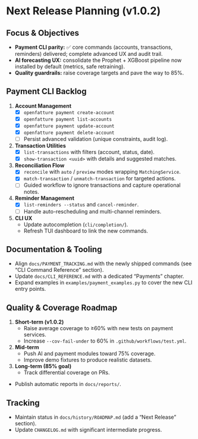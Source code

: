 # Next Release Planning (v1.0.2)

## Focus & Objectives
- **Payment CLI parity:** ✅ core commands (accounts, transactions, reminders) delivered; complete advanced UX and audit trail.
- **AI forecasting UX:** consolidate the Prophet + XGBoost pipeline now installed by default (metrics, safe retraining).
- **Quality guardrails:** raise coverage targets and pave the way to 85%.

## Payment CLI Backlog
1. **Account Management**
   - [x] `openfatture payment create-account`
   - [x] `openfatture payment list-accounts`
   - [x] `openfatture payment update-account`
   - [x] `openfatture payment delete-account`
   - [ ] Persist advanced validation (unique constraints, audit log).
2. **Transaction Utilities**
   - [x] `list-transactions` with filters (account, status, date).
   - [x] `show-transaction <uuid>` with details and suggested matches.
3. **Reconciliation Flow**
   - [x] `reconcile` with `auto` / `preview` modes wrapping `MatchingService`.
   - [x] `match-transaction` / `unmatch-transaction` for targeted actions.
   - [ ] Guided workflow to ignore transactions and capture operational notes.
4. **Reminder Management**
   - [x] `list-reminders --status` and `cancel-reminder`.
   - [ ] Handle auto-rescheduling and multi-channel reminders.
5. **CLI UX**
   - Update autocompletion (`cli/completion/`).
   - Refresh TUI dashboard to link the new commands.

## Documentation & Tooling
- Align `docs/PAYMENT_TRACKING.md` with the newly shipped commands (see “CLI Command Reference” section).
- Update `docs/CLI_REFERENCE.md` with a dedicated “Payments” chapter.
- Expand examples in `examples/payment_examples.py` to cover the new CLI entry points.

## Quality & Coverage Roadmap
1. **Short-term (v1.0.2)**
   - Raise average coverage to ≥60% with new tests on payment services.
   - Increase `--cov-fail-under` to 60% in `.github/workflows/test.yml`.
2. **Mid-term**
   - Push AI and payment modules toward 75% coverage.
   - Improve demo fixtures to produce realistic datasets.
3. **Long-term (85% goal)**
   - Track differential coverage on PRs.
  - Publish automatic reports in `docs/reports/`.

## Tracking
- Maintain status in `docs/history/ROADMAP.md` (add a “Next Release” section).
- Update `CHANGELOG.md` with significant intermediate progress.
